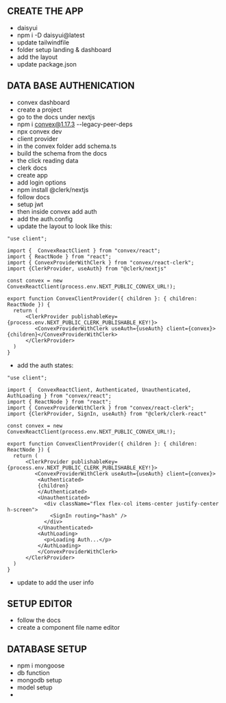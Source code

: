 
## CREATE THE APP
- daisyui
- npm i -D daisyui@latest
- update tailwindfile
- folder setup landing & dashboard
- add the layout
- update package.json

## DATA BASE AUTHENICATION
 - convex dashboard
 - create a project
 - go to the docs under nextjs
 - npm i convex@1.17.3 --legacy-peer-deps
 - npx convex dev
 - client provider 
 - in the convex folder add schema.ts
 - build the schema from the docs
 - the click reading data
 - clerk docs
 - create app
 - add login options
 - npm install @clerk/nextjs
 - follow docs
 - setup jwt
 - then inside convex add auth
 - add the auth.config
 - update the layout to look like this:

```
"use client";

import {  ConvexReactClient } from "convex/react";
import { ReactNode } from "react";
import { ConvexProviderWithClerk } from "convex/react-clerk";
import {ClerkProvider, useAuth} from "@clerk/nextjs"

const convex = new ConvexReactClient(process.env.NEXT_PUBLIC_CONVEX_URL!);

export function ConvexClientProvider({ children }: { children: ReactNode }) {
  return ( 
      <ClerkProvider publishableKey={process.env.NEXT_PUBLIC_CLERK_PUBLISHABLE_KEY!}>
         <ConvexProviderWithClerk useAuth={useAuth} client={convex}>{children}</ConvexProviderWithClerk>
      </ClerkProvider>    
  )
}

```

- add the auth states:

```
"use client";

import {  ConvexReactClient, Authenticated, Unauthenticated, AuthLoading } from "convex/react";
import { ReactNode } from "react";
import { ConvexProviderWithClerk } from "convex/react-clerk";
import {ClerkProvider, SignIn, useAuth} from "@clerk/clerk-react"

const convex = new ConvexReactClient(process.env.NEXT_PUBLIC_CONVEX_URL!);

export function ConvexClientProvider({ children }: { children: ReactNode }) {
  return ( 
      <ClerkProvider publishableKey={process.env.NEXT_PUBLIC_CLERK_PUBLISHABLE_KEY!}>
         <ConvexProviderWithClerk useAuth={useAuth} client={convex}>
          <Authenticated>
          {children}
          </Authenticated>
          <Unauthenticated>
            <div className="flex flex-col items-center justify-center h-screen">
              <SignIn routing="hash" />
            </div>
          </Unauthenticated>
          <AuthLoading>
            <p>Loading Auth...</p>
          </AuthLoading>
          </ConvexProviderWithClerk>
      </ClerkProvider>    
  )
}

```
- update to add the user info




## SETUP EDITOR
 - follow the docs
 - create a component file name editor

## DATABASE SETUP 
- npm i mongoose
- db function
- mongodb setup
- model setup
- 